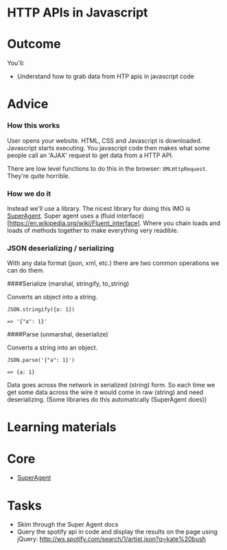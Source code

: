 # HTTP APIs in Javascript
# Outcome

You'll:

* Understand how to grab data from HTP apis in javascript code

# Advice

### How this works

User opens your website. HTML, CSS and Javascript is downloaded. Javascript starts executing. You javascript code then makes what some people call an 'AJAX' request to get data from a HTTP API.

There are low level functions to do this in the browser: `XMLHttpRequest`. They're quite horrible.

### How we do it
Instead we'll use a library. The nicest library for doing this IMO is [SuperAgent](http://visionmedia.github.io/superagent/). Super agent uses a (fluid interface)[https://en.wikipedia.org/wiki/Fluent_interface]. Where you chain loads and loads of methods together to make everything very readible.

### JSON deserializing / serializing

With any data format (json, xml, etc.) there are two common operations we can do them.

####Serialize (marshal, stringify, to_string)

Converts an object into a string.

```
JSON.stringify({a: 1})

=> '{"a": 1}'
```

####Parse (unmarshal, deserialize)

Converts a string into an object.

```
JSON.parse('{"a": 1}')

=> {a: 1}
```

Data goes across the network in serialized (string) form. So each time we get some data across the wire it would come in raw (string) and need deserializing. (Some libraries do this automatically (SuperAgent does))

# Learning materials

# Core

* [SuperAgent](http://visionmedia.github.io/superagent/)

# Tasks

* Skim through the Super Agent docs
* Query the spotify api in code and display the results on the page using jQuery: http://ws.spotify.com/search/1/artist.json?q=kate%20bush
